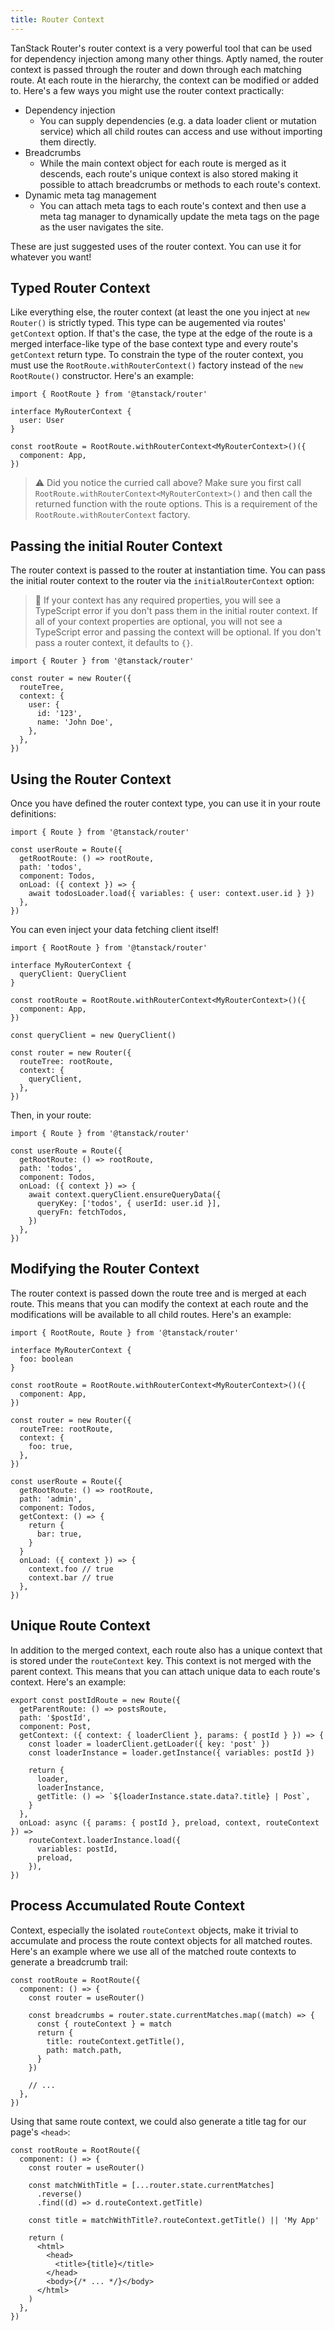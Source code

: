 ```yaml
---
title: Router Context
---
```


TanStack Router's router context is a very powerful tool that can be used for dependency injection among many other things. Aptly named, the router context is passed through the router and down through each matching route. At each route in the hierarchy, the context can be modified or added to. Here's a few ways you might use the router context practically:

- Dependency injection
  - You can supply dependencies (e.g. a data loader client or mutation service) which all child routes can access and use without importing them directly.
- Breadcrumbs
  - While the main context object for each route is merged as it descends, each route's unique context is also stored making it possible to attach breadcrumbs or methods to each route's context.
- Dynamic meta tag management
  - You can attach meta tags to each route's context and then use a meta tag manager to dynamically update the meta tags on the page as the user navigates the site.

These are just suggested uses of the router context. You can use it for whatever you want!

## Typed Router Context

Like everything else, the router context (at least the one you inject at `new Router()` is strictly typed. This type can be augemented via routes' `getContext` option. If that's the case, the type at the edge of the route is a merged interface-like type of the base context type and every route's `getContext` return type. To constrain the type of the router context, you must use the `RootRoute.withRouterContext()` factory instead of the `new RootRoute()` constructor. Here's an example:

```tsx
import { RootRoute } from '@tanstack/router'

interface MyRouterContext {
  user: User
}

const rootRoute = RootRoute.withRouterContext<MyRouterContext>()({
  component: App,
})
```

> ⚠️ Did you notice the curried call above? Make sure you first call `RootRoute.withRouterContext<MyRouterContext>()` and then call the returned function with the route options. This is a requirement of the `RootRoute.withRouterContext` factory.

## Passing the initial Router Context

The router context is passed to the router at instantiation time. You can pass the initial router context to the router via the `initialRouterContext` option:

> 🧠 If your context has any required properties, you will see a TypeScript error if you don't pass them in the initial router context. If all of your context properties are optional, you will not see a TypeScript error and passing the context will be optional. If you don't pass a router context, it defaults to `{}`.

```tsx
import { Router } from '@tanstack/router'

const router = new Router({
  routeTree,
  context: {
    user: {
      id: '123',
      name: 'John Doe',
    },
  },
})
```

## Using the Router Context

Once you have defined the router context type, you can use it in your route definitions:

```tsx
import { Route } from '@tanstack/router'

const userRoute = Route({
  getRootRoute: () => rootRoute,
  path: 'todos',
  component: Todos,
  onLoad: ({ context }) => {
    await todosLoader.load({ variables: { user: context.user.id } })
  },
})
```

You can even inject your data fetching client itself!

```tsx
import { RootRoute } from '@tanstack/router'

interface MyRouterContext {
  queryClient: QueryClient
}

const rootRoute = RootRoute.withRouterContext<MyRouterContext>()({
  component: App,
})

const queryClient = new QueryClient()

const router = new Router({
  routeTree: rootRoute,
  context: {
    queryClient,
  },
})
```

Then, in your route:

```tsx
import { Route } from '@tanstack/router'

const userRoute = Route({
  getRootRoute: () => rootRoute,
  path: 'todos',
  component: Todos,
  onLoad: ({ context }) => {
    await context.queryClient.ensureQueryData({
      queryKey: ['todos', { userId: user.id }],
      queryFn: fetchTodos,
    })
  },
})
```

## Modifying the Router Context

The router context is passed down the route tree and is merged at each route. This means that you can modify the context at each route and the modifications will be available to all child routes. Here's an example:

```tsx
import { RootRoute, Route } from '@tanstack/router'

interface MyRouterContext {
  foo: boolean
}

const rootRoute = RootRoute.withRouterContext<MyRouterContext>()({
  component: App,
})

const router = new Router({
  routeTree: rootRoute,
  context: {
    foo: true,
  },
})

const userRoute = Route({
  getRootRoute: () => rootRoute,
  path: 'admin',
  component: Todos,
  getContext: () => {
    return {
      bar: true,
    }
  }
  onLoad: ({ context }) => {
    context.foo // true
    context.bar // true
  },
})
```

## Unique Route Context

In addition to the merged context, each route also has a unique context that is stored under the `routeContext` key. This context is not merged with the parent context. This means that you can attach unique data to each route's context. Here's an example:

```tsx
export const postIdRoute = new Route({
  getParentRoute: () => postsRoute,
  path: '$postId',
  component: Post,
  getContext: ({ context: { loaderClient }, params: { postId } }) => {
    const loader = loaderClient.getLoader({ key: 'post' })
    const loaderInstance = loader.getInstance({ variables: postId })

    return {
      loader,
      loaderInstance,
      getTitle: () => `${loaderInstance.state.data?.title} | Post`,
    }
  },
  onLoad: async ({ params: { postId }, preload, context, routeContext }) =>
    routeContext.loaderInstance.load({
      variables: postId,
      preload,
    }),
})
```

## Process Accumulated Route Context

Context, especially the isolated `routeContext` objects, make it trivial to accumulate and process the route context objects for all matched routes. Here's an example where we use all of the matched route contexts to generate a breadcrumb trail:

```tsx
const rootRoute = RootRoute({
  component: () => {
    const router = useRouter()

    const breadcrumbs = router.state.currentMatches.map((match) => {
      const { routeContext } = match
      return {
        title: routeContext.getTitle(),
        path: match.path,
      }
    })

    // ...
  },
})
```

Using that same route context, we could also generate a title tag for our page's `<head>`:

```tsx
const rootRoute = RootRoute({
  component: () => {
    const router = useRouter()

    const matchWithTitle = [...router.state.currentMatches]
      .reverse()
      .find((d) => d.routeContext.getTitle)

    const title = matchWithTitle?.routeContext.getTitle() || 'My App'

    return (
      <html>
        <head>
          <title>{title}</title>
        </head>
        <body>{/* ... */}</body>
      </html>
    )
  },
})
```

